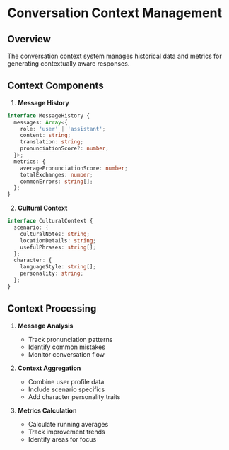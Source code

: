# Conversation Context Management

## Overview
The conversation context system manages historical data and metrics for generating contextually aware responses.

## Context Components

1. **Message History**
```typescript
interface MessageHistory {
  messages: Array<{
    role: 'user' | 'assistant';
    content: string;
    translation: string;
    pronunciationScore?: number;
  }>;
  metrics: {
    averagePronunciationScore: number;
    totalExchanges: number;
    commonErrors: string[];
  };
}
```

2. **Cultural Context**
```typescript
interface CulturalContext {
  scenario: {
    culturalNotes: string;
    locationDetails: string;
    usefulPhrases: string[];
  };
  character: {
    languageStyle: string[];
    personality: string;
  };
}
```

## Context Processing

1. **Message Analysis**
   - Track pronunciation patterns
   - Identify common mistakes
   - Monitor conversation flow

2. **Context Aggregation**
   - Combine user profile data
   - Include scenario specifics
   - Add character personality traits

3. **Metrics Calculation**
   - Calculate running averages
   - Track improvement trends
   - Identify areas for focus